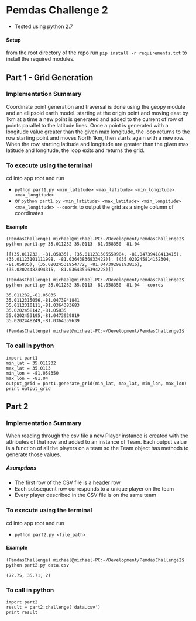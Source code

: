 # Pemdas Challenge 2
* Tested using python 2.7

#### Setup
from the root directory of the repo run `pip install -r requirements.txt`
to install the required modules.

## Part 1 - Grid Generation

### Implementation Summary
Coordinate point generation and traversal is done using the geopy module and an ellipsoid earth model.
starting at the origin point and moving east by 1km at a time a new point is generated and added
to the current of row of points parallel to the latitude lines. Once a point is generated with a
longitude value greater than the given max longitude, the loop returns to the row starting point
and moves North 1km, then starts again with a new row. When the row starting latitude and longitude
are greater than the given max latitude and longitude, the loop exits and returns the grid.

### To execute using the terminal
cd into app root and run
* `python part1.py <min_latitude> <max_latitude> <min_longitude> <max_longitude>`
* or
`python part1.py <min_latitude> <max_latitude> <min_longitude> <max_longitude> --coords`
to output the grid as a single column of coordinates

#### Example
```
(PemdasChallenge) michael@michael-PC:~/Development/PemdasChallenge2$ python part1.py 35.011232 35.0113 -81.058350 -81.04

[[(35.011232, -81.05835), (35.011231505559984, -81.04739418413415), (35.01123101111998, -81.03643836833422)], [(35.020245814152304, -81.05835), (35.02024531954772, -81.04739298193816), (35.02024482494315, -81.03643596394228)]]

(PemdasChallenge) michael@michael-PC:~/Development/PemdasChallenge2$ python part1.py 35.011232 35.0113 -81.058350 -81.04 --coords

35.011232,-81.05835
35.0112315056,-81.0473941841
35.0112310111,-81.0364383683
35.0202458142,-81.05835
35.0202453195,-81.0473929819
35.0202448249,-81.0364359639

(PemdasChallenge) michael@michael-PC:~/Development/PemdasChallenge2$
```


### To call in python
```
import part1
min_lat = 35.011232
max_lat = 35.0113
min_lon = -81.058350
max_lon = -81.04
output_grid = part1.generate_grid(min_lat, max_lat, min_lon, max_lon)
print output_grid
```


## Part 2

### Implementation Summary
When reading through the csv file a new Player instance is created with
the attributes of that row and added to an instance of Team. Each output value
is a function of all the players on a team so the Team object has methods to generate those values.

##### Asumptions
* The first row of the CSV file is a header row
* Each subsequent row corresponds to a unique player on the team
* Every player described in the CSV file is on the same team

### To execute using the terminal
cd into app root and run
* `python part2.py <file_path>`

#### Example
```
(PemdasChallenge) michael@michael-PC:~/Development/PemdasChallenge2$ python part2.py data.csv

(72.75, 35.71, 2)

```


### To call in python
```
import part2
result = part2.challenge('data.csv')
print result
```
